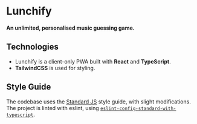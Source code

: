 # Lunchify
**An unlimited, personalised music guessing game.**

## Technologies
- Lunchify is a client-only PWA built with **React** and **TypeScript**.
- **TailwindCSS** is used for styling.

## Style Guide
The codebase uses the [Standard JS](https://standardjs.com/) style guide, with slight modifications. The project is linted with eslint, using [`eslint-config-standard-with-typescript`](https://github.com/standard/eslint-config-standard-with-typescript).